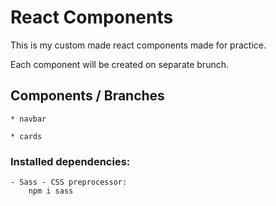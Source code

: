 # React Components

This is my custom made react components made for practice.

Each component will be created on separate brunch.

## Components / Branches

    * navbar

    * cards

### Installed dependencies:
    - Sass - CSS preprocessor:
        npm i sass
